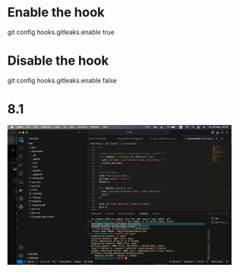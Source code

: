 # Enable the hook
git config hooks.gitleaks.enable true

# Disable the hook
git config hooks.gitleaks.enable false

# 8.1

![gitleaks_img](https://github.com/mintniron/kbot-latest/blob/Task18/img/Screen%20Shot%202024-05-30%20at%2000.32.27.png?raw=true)

